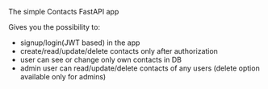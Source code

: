 The simple Contacts FastAPI app

Gives you the possibility to:

- signup/login(JWT based) in the app
- create/read/update/delete contacts only after authorization
- user can see or change only own contacts in DB
- admin user can read/update/delete contacts of any users (delete option available only for admins)
